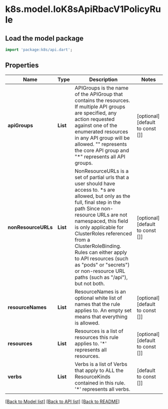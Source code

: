 # k8s.model.IoK8sApiRbacV1PolicyRule

## Load the model package
```dart
import 'package:k8s/api.dart';
```

## Properties
Name | Type | Description | Notes
------------ | ------------- | ------------- | -------------
**apiGroups** | **List<String>** | APIGroups is the name of the APIGroup that contains the resources.  If multiple API groups are specified, any action requested against one of the enumerated resources in any API group will be allowed. \"\" represents the core API group and \"*\" represents all API groups. | [optional] [default to const []]
**nonResourceURLs** | **List<String>** | NonResourceURLs is a set of partial urls that a user should have access to.  *s are allowed, but only as the full, final step in the path Since non-resource URLs are not namespaced, this field is only applicable for ClusterRoles referenced from a ClusterRoleBinding. Rules can either apply to API resources (such as \"pods\" or \"secrets\") or non-resource URL paths (such as \"/api\"),  but not both. | [optional] [default to const []]
**resourceNames** | **List<String>** | ResourceNames is an optional white list of names that the rule applies to.  An empty set means that everything is allowed. | [optional] [default to const []]
**resources** | **List<String>** | Resources is a list of resources this rule applies to. '*' represents all resources. | [optional] [default to const []]
**verbs** | **List<String>** | Verbs is a list of Verbs that apply to ALL the ResourceKinds contained in this rule. '*' represents all verbs. | [default to const []]

[[Back to Model list]](../README.md#documentation-for-models) [[Back to API list]](../README.md#documentation-for-api-endpoints) [[Back to README]](../README.md)


